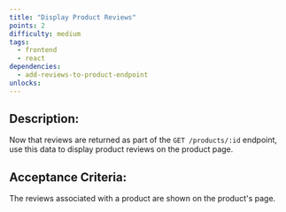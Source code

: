 ```yaml
---
title: "Display Product Reviews"
points: 2
difficulty: medium
tags:
  - frontend
  - react
dependencies:
  - add-reviews-to-product-endpoint
unlocks:
---
```


## Description:

Now that reviews are returned as part of the `GET /products/:id` endpoint, use this data to display product reviews on the product page.

## Acceptance Criteria:

The reviews associated with a product are shown on the product's page.
